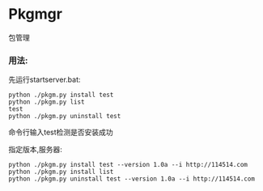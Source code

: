 # Pkgmgr
包管理

### 用法:
先运行startserver.bat:
```shell
python ./pkgm.py install test
python ./pkgm.py list
test
python ./pkgm.py uninstall test
```
命令行输入test检测是否安装成功

指定版本,服务器:
```shell
python ./pkgm.py install test --version 1.0a --i http://114514.com
python ./pkgm.py install list
python ./pkgm.py uninstall test --version 1.0a --i http://114514.com
```
